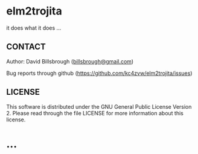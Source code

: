 # elm2trojita

 it does what it does ...
 
## CONTACT

Author: David Billsbrough (billsbrough@gmail.com)

Bug reports through github (https://github.com/kc4zvw/elm2trojita/issues)

## LICENSE

This software is distributed under the GNU General Public License Version 2. Please read through the file LICENSE for more information about this license.

# ...
